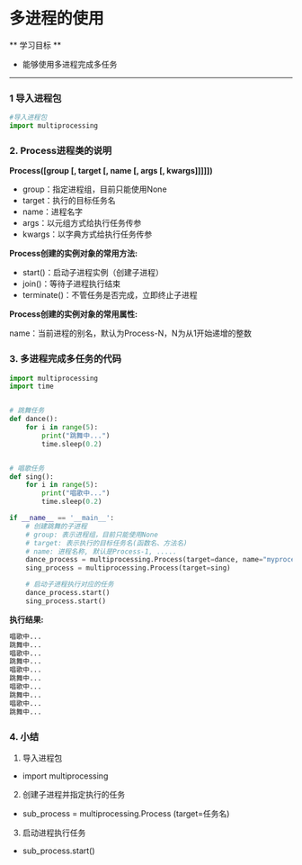 # 多进程的使用

** 学习目标 **

* 能够使用多进程完成多任务

---

### 1 导入进程包

```py
#导入进程包
import multiprocessing
```

### 2. Process进程类的说明

**Process\(\[group \[, target \[, name \[, args \[, kwargs\]\]\]\]\]\)**

* group：指定进程组，目前只能使用None
* target：执行的目标任务名
* name：进程名字
* args：以元组方式给执行任务传参
* kwargs：以字典方式给执行任务传参

**Process创建的实例对象的常用方法:**

* start\(\)：启动子进程实例（创建子进程）
* join\(\)：等待子进程执行结束
* terminate\(\)：不管任务是否完成，立即终止子进程

**Process创建的实例对象的常用属性:**

name：当前进程的别名，默认为Process-N，N为从1开始递增的整数  

### 3. 多进程完成多任务的代码

```python
import multiprocessing
import time


# 跳舞任务
def dance():
    for i in range(5):
        print("跳舞中...")
        time.sleep(0.2)


# 唱歌任务
def sing():
    for i in range(5):
        print("唱歌中...")
        time.sleep(0.2)

if __name__ == '__main__':
    # 创建跳舞的子进程
    # group: 表示进程组，目前只能使用None
    # target: 表示执行的目标任务名(函数名、方法名)
    # name: 进程名称, 默认是Process-1, .....
    dance_process = multiprocessing.Process(target=dance, name="myprocess1")
    sing_process = multiprocessing.Process(target=sing)

    # 启动子进程执行对应的任务
    dance_process.start()
    sing_process.start()
```

**执行结果:**

```py
唱歌中...
跳舞中...
唱歌中...
跳舞中...
唱歌中...
跳舞中...
唱歌中...
跳舞中...
唱歌中...
跳舞中...
```

### 4. 小结

1. 导入进程包
 * import multiprocessing
2. 创建子进程并指定执行的任务
 * sub_process = multiprocessing.Process (target=任务名)
3. 启动进程执行任务
 * sub_process.start()

